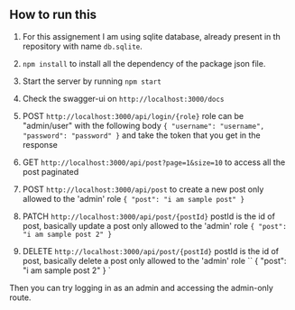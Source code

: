 ## How to run this

1) For this assignement I am using sqlite database, already present in th repository with name `db.sqlite`.

2) `npm install` to install all the dependency of the package json file.

3) Start the server by running `npm start`

4) Check the swagger-ui on `http://localhost:3000/docs`

5) POST `http://localhost:3000/api/login/{role}` role can be "admin/user" with the following body
``
{
"username": "username",
"password": "password"
}
``
and take the token that you get in the response

6) GET `http://localhost:3000/api/post?page=1&size=10` to access all the post paginated 

7) POST `http://localhost:3000/api/post` to create a new post only allowed to the 'admin' role
``
{
  "post": "i am sample post"
}
``

8) PATCH `http://localhost:3000/api/post/{postId}` postId is the id of post, basically update a post only allowed to the 'admin' role
``
{
  "post": "i am sample post 2"
}
``

9) DELETE `http://localhost:3000/api/post/{postId}` postId is the id of post, basically delete a post only allowed to the 'admin' role
``
{
  "post": "i am sample post 2"
}
`
   
Then you can try logging in as an admin and accessing the admin-only route.
